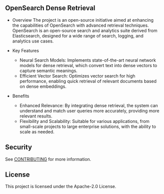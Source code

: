 ## OpenSearch Dense Retrieval
- Overview
The project is an open-source initiative aimed at enhancing the capabilities of OpenSearch with advanced retrieval techniques. OpenSearch is an open-source search and analytics suite derived from Elasticsearch, designed for a wide range of search, logging, and analytics use cases.

- Key Features
    - Neural Search Models: Implements state-of-the-art neural network models for dense retrieval, which convert text into dense vectors to capture semantic meanings.
    - Efficient Vector Search: Optimizes vector search for high performance, enabling quick retrieval of relevant documents based on dense embeddings.

- Benefits
    - Enhanced Relevance: By integrating dense retrieval, the system can understand and match user queries more accurately, providing more relevant results.
    - Flexibility and Scalability: Suitable for various applications, from small-scale projects to large enterprise solutions, with the ability to scale as needed.

## Security

See [CONTRIBUTING](CONTRIBUTING.md#security-issue-notifications) for more information.

## License

This project is licensed under the Apache-2.0 License.

